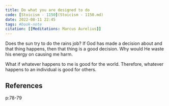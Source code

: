```yaml
---
title: Do what you are designed to do
code: [Stoicism - 1150](Stoicism - 1150.md) 
date: 2022-08-11 22:45
tags: #book-note
citation: [[Meditations: Marcus Aurelius]]
---
```


Does the sun try to do the rains job? If God has made a decision about and that thing happens, then that thing is a good decision. 
Why would He waste his energy on causing me harm.

What if whatever happens to me is good for the world. Therefore, whatever happens to an individual is good for others.

## References
p:78-79
